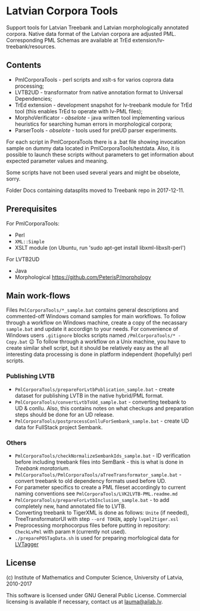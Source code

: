 # Latvian Corpora Tools

Support tools for Latvian Treebank and Latvian morphologically annotated
corpora. Native data format of the Latvian corpora are adjusted PML.
Corresponding PML Schemas are available at
TrEd extension/lv-treebank/resources.


## Contents

* PmlCorporaTools - perl scripts and xslt-s for varios coprora data processing;
* LVTB2UD - transformator from native annotation format to Universal
Dependencies;
* TrEd extension - development snapshot for lv-treebank module for TrEd tool
(this enables TrEd to operate with lv-PML files);
* MorphoVerificator - *obselote* - java written tool implementing various heuristics for
searching human errors in morphological corpora;
* ParserTools - *obselote* - tools used for preUD parser experiments.

For each script in PmlCorporaTools there is a .bat file showing invocation
sample on dummy data located in PmlCorporaTools/testdata. Also, it is possible
to launch these scripts without parameters to get information about expected
parameter values and meaning.

Some scripts have not been used several years and might be obselote, sorry.

Folder Docs containing datasplits moved to Treebank repo in 2017-12-11.


## Prerequisites

For PmlCorporaTools:
* Perl
* `XML::Simple`
* XSLT module (on Ubuntu, run 'sudo apt-get install libxml-libxslt-perl')

For LVTB2UD
* Java
* Morphological https://github.com/PeterisP/morphology


## Main work-flows

Files `PmlCorporaTools/*_sample.bat` contains general descriptions and 
commented-off Windows comand samples for main workflows. To follow through a
workflow on Windows machine, create a copy of the necassary `sample.bat` and
update it accordign to your needs. For convenience of Windows users
`.gitignore` blocks scripts named `/PmlCorporaTools/* - Copy.bat` :wink:
To follow through a workflow on a Unix machine, you have to create similar
shell script, but it should be relatively easy as the all interesting data
processing is done in platform independent (hopefully) perl scripts.


### Publishing LVTB

* `PmlCorporaTools/prepareForLvtbPublication_sample.bat` - create dataset for publishing LVTB
  in the native hybrid/PML format.
* `PmlCorporaTools/convertLvtbToUd_sample.bat` - converting teebank to UD \&
  conllu. Also, this contains notes on what checkups and preparation steps
  should be done for an UD release.
* `PmlCorporaTools/postprocessConlluForSembank_sample.bat` - create UD data
  for FullStack project Sembank.

### Others

* `PmlCorporaTools/checkNormalizeSembankIds_sample.bat` - ID verification
  before including treebank files into SemBank - this is what is done in
  _Treebank moratorium_.
* `PmlCorporaTools/PmlCorporaTools/aTreeTransformator_sample.bat` - convert
  treebank to old dependency formats used before UD.
* For parameter specifics to create a PML fileset accordingly to current
  naming conventions see `PmlCorporaTools/LVK2LVTB-PML.readme.md`
* `PmlCorporaTools/prepareForLvtbInclusion_sample.bat` - to add completely
  new, hand annotated file to LVTB.
* Converting treebank to TigerXML is done as follows: `Unite` (if needed),
  TreeTransformatorUI with step `--ord TOKEN`, apply `lvpml2tiger.xsl`
* Preprocessing morphocorpus files before putting in repository: `CheckLvPml`
  with param `M` (currently not used).
* `./preparePOSTagData.sh` is used for preparing morfological data for
  [LVTagger](https://github.com/PeterisP/LVTagger)


## License

(c) Institute of Mathematics and Computer Science, University of Latvia, 2010-2017

This software is licensed under GNU General Public License.
Commercial licensing is available if necessary, contact us at lauma@ailab.lv.
